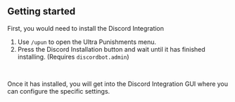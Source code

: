 ## Getting started
First, you would need to install the Discord Integration
1. Use `/upun` to open the Ultra Punishments menu.
2. Press the Discord Installation button and wait until it has finished installing.
       (Requires ``discordbot.admin``)
<br>

Once it has installed, you will get into the Discord Integration GUI where you can configure the specific settings.
  